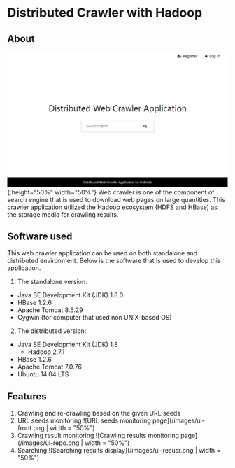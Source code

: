 # Distributed Crawler with Hadoop

## About
![Homepage](/images/ui-homepage.png){:height="50%" width="50%"}
Web crawler is one of the component of search engine that is used to download web pages on large quantities. 
This crawler application utilized the Hadoop ecosystem (HDFS and HBase) as the storage media for crawling results.

## Software used
This web crawler application can be used on both standalone and distributed environment. Below is the software that is used to develop this application.
1. The standalone version:
  * Java SE Development Kit (JDK) 1.8.0
  * HBase 1.2.6
  * Apache Tomcat 8.5.29
  * Cygwin (for computer that used non UNIX-based OS)
2. The distributed version:
  * Java SE Development Kit (JDK) 1.8
	* Hadoop 2.7.1
  * HBase 1.2.6
  * Apache Tomcat 7.0.76
  * Ubuntu 14.04 LTS 
  
## Features
1. Crawling and re-crawling based on the given URL seeds
2. URL seeds monitoring
![URL seeds monitoring page](/images/ui-front.png | width = "50%")
3. Crawling result monitoring
![Crawling results monitoring page](/images/ui-repo.png | width = "50%")
4. Searching 
![Searching results display](/images/ui-resusr.png | width = "50%")
